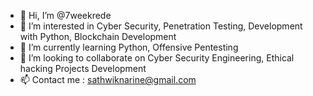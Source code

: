 - 👋 Hi, I’m @7weekrede
- 👀 I’m interested in Cyber Security, Penetration Testing, Development with Python, Blockchain Development
- 🌱 I’m currently learning Python, Offensive Pentesting
- 💞️ I’m looking to collaborate on Cyber Security Engineering, Ethical hacking Projects Development
- 📫 Contact me : sathwiknarine@gmail.com

<!---
7weekrede/7weekrede is a ✨ special ✨ repository because its `README.md` (this file) appears on your GitHub profile.
You can click the Preview link to take a look at your changes.
--->
